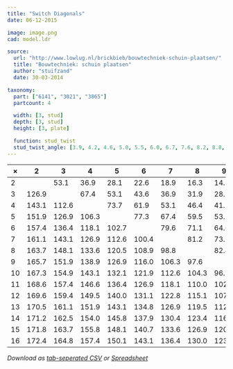 ```yaml
---
title: "Switch Diagonals"
date: 06-12-2015

image: image.png
cad: model.ldr

source:
  url: "http://www.lowlug.nl/brickbieb/bouwtechniek-schuin-plaatsen/"
  title: "Bouwtechniek: schuin plaatsen"
  author: "stuifzand"
  date: 30-03-2014

taxonomy:
  part: ["6141", "3021", "3865"]
  partcount: 4

  width: [3, stud]
  depth: [3, stud]
  height: [3, plate]

  function: stud_twist
  stud_twist_angle: [3.9, 4.2, 4.6, 5.0, 5.5, 6.0, 6.7, 7.6, 8.2, 8.8, 9.5, 10.4, 11.4, 12.7, 13.7, 14.3, 14.9, 15.2, 16.3, 17.5, 17.9, 18.9, 20.0, 20.6, 22.6, 24.2, 24.5, 25.1, 26.0, 26.8, 28.1, 29.5, 29.9, 30.5, 31.9, 32.8, 33.4, 33.9, 34.2, 36.9, 39.3, 40.0, 40.4, 41.1, 42.1, 43.6, 44.8]
---
```

|   ×  |   2   |   3   |   4   |   5   |   6   |   7   |   8   |   9   |  10   |  11   |  12   |  13   |  14   |  15   |  16   |
|------|-------|-------|-------|-------|-------|-------|-------|-------|-------|-------|-------|-------|-------|-------|-------|
|   2  |       |  53.1 |  36.9 |  28.1 |  22.6 |  18.9 |  16.3 |  14.3 |  12.7 |  11.4 |  10.4 |   9.5 |   8.8 |   8.2 |   7.6 |
|   3  | 126.9 |       |  67.4 |  53.1 |  43.6 |  36.9 |  31.9 |  28.1 |  25.1 |  22.6 |  20.6 |  18.9 |  17.5 |  16.3 |  15.2 |
|   4  | 143.1 | 112.6 |       |  73.7 |  61.9 |  53.1 |  46.4 |  41.1 |  36.9 |  33.4 |  30.5 |  28.1 |  26.0 |  24.2 |  22.6 |
|   5  | 151.9 | 126.9 | 106.3 |       |  77.3 |  67.4 |  59.5 |  53.1 |  47.9 |  43.6 |  40.0 |  36.9 |  34.2 |  31.9 |  29.9 |
|   6  | 157.4 | 136.4 | 118.1 | 102.7 |       |  79.6 |  71.1 |  64.0 |  58.1 |  53.1 |  48.9 |  45.2 |  42.1 |  39.3 |  36.9 |
|   7  | 161.1 | 143.1 | 126.9 | 112.6 | 100.4 |       |  81.2 |  73.7 |  67.4 |  61.9 |  57.2 |  53.1 |  49.6 |  46.4 |  43.6 |
|   8  | 163.7 | 148.1 | 133.6 | 120.5 | 108.9 |  98.8 |       |  82.4 |  75.7 |  70.0 |  64.9 |  60.5 |  56.6 |  53.1 |  50.0 |
|   9  | 165.7 | 151.9 | 138.9 | 126.9 | 116.0 | 106.3 |  97.6 |       |  83.3 |  77.3 |  72.1 |  67.4 |  63.2 |  59.5 |  56.1 |
|  10  | 167.3 | 154.9 | 143.1 | 132.1 | 121.9 | 112.6 | 104.3 |  96.7 |       |  84.0 |  78.6 |  73.7 |  69.4 |  65.5 |  61.9 |
|  11  | 168.6 | 157.4 | 146.6 | 136.4 | 126.9 | 118.1 | 110.0 | 102.7 |  96.0 |       |  84.5 |  79.6 |  75.1 |  71.1 |  67.4 |
|  12  | 169.6 | 159.4 | 149.5 | 140.0 | 131.1 | 122.8 | 115.1 | 107.9 | 101.4 |  95.5 |       |  85.0 |  80.5 |  76.3 |  72.5 |
|  13  | 170.5 | 161.1 | 151.9 | 143.1 | 134.8 | 126.9 | 119.5 | 112.6 | 106.3 | 100.4 |  95.0 |       |  85.4 |  81.2 |  77.3 |
|  14  | 171.2 | 162.5 | 154.0 | 145.8 | 137.9 | 130.4 | 123.4 | 116.8 | 110.6 | 104.9 |  99.5 | 94.6  |       |  85.8 |  81.8 |
|  15  | 171.8 | 163.7 | 155.8 | 148.1 | 140.7 | 133.6 | 126.9 | 120.5 | 114.5 | 108.9 | 103.7 | 98.8  |  94.2 |       |  86.1 |
|  16  | 172.4 | 164.8 | 157.4 | 150.1 | 143.1 | 136.4 | 130.0 | 123.9 | 118.1 | 112.6 | 107.5 | 102.7 |  98.2 |  93.9 |       |

*Download as [tab-seperated CSV](table.csv) or [Spreadsheet](table.ods)*